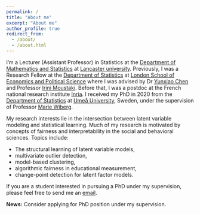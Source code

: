 ```yaml
---
permalink: /
title: "About me"
excerpt: "About me"
author_profile: true
redirect_from: 
  - /about/
  - /about.html
---
```


I’m a Lecturer (Assistant Professor) in Statistics at the [Department of Mathematics and Statistics](https://www.lancaster.ac.uk/maths/) at [Lancaster university](https://www.lancaster.ac.uk/). Previously, I was a Research Fellow at the [Department of Statistics](https://www.lse.ac.uk/statistics) at [London School of Economics and Political Science](https://www.lse.ac.uk/) where I was advised by Dr [Yunxiao Chen](https://www.lse.ac.uk/statistics/people/yunxiao-chen) and Professor [Irini Moustaki](https://www.lse.ac.uk/statistics/people/irini-moustaki). Before that, I was a postdoc at the French national research institute [Inria](https://inria.fr/en). I received my PhD in 2020 from the [Department of Statistics](https://www.umu.se/en/usbe/about-us/statistics/) at [Umeå University](https://www.umu.se/en/), Sweden, under the supervision of Professor [Marie Wiberg](https://www.umu.se/en/staff/marie-wiberg/).

My research interests lie in the intersection between latent variable modeling and statistical learning. Much of my research is motivated by concepts of fairness and interpretability in the social and behavioral sciences. Topics include: 
* The structural learning of latent variable models,
* multivariate outlier detection,
* model-based clustering,
* algorithmic fairness in educational measurement,
* change-point detection for latent factor models.

If you are a student interested in pursuing a PhD under my supervision, please feel free to send me an [email](mailto:g.wallin@lancaster.ac.uk). 

**News:** Consider applying for PhD position under my supervision.








